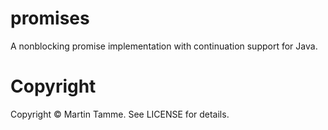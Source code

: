 # promises

A nonblocking promise implementation with continuation support for Java.

# Copyright

Copyright © Martin Tamme. See LICENSE for details.
